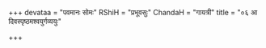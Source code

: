 +++
devataa = "पवमानः सोमः"
RShiH = "प्रभूवसुः"
ChandaH = "गायत्री"
title = "०६ आ दिवस्पृष्ठमश्वयुर्गव्ययुः"

+++
